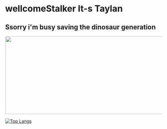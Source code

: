 # wellcomeStalker It-s Taylan

## Ssorry i'm busy saving the dinosaur generation

<img src="https://hackster.imgix.net/uploads/attachments/1097058/Dino_non-birthday_version-1.gif?auto=compress&gifq=35&w=680&h=510&fit=max" width="700" height="250" />


[![Top Langs](https://github-readme-stats.vercel.app/api/top-langs/?username=TaylanCann&layout=compact)](https://github.com/anuraghazra/github-readme-stats)



<!--
**TaylanCann/TaylanCann** is a ✨ _special_ ✨ repository because its `README.md` (this file) appears on your GitHub profile.

Here are some ideas to get you started:

- 🔭 I’m currently working on ...
- 🌱 I’m currently learning ...
- 👯 I’m looking to collaborate on ...
- 🤔 I’m looking for help with ...
- 💬 Ask me about ...
- 📫 How to reach me: ...
- 😄 Pronouns: ...
- ⚡ Fun fact: ...
-->
